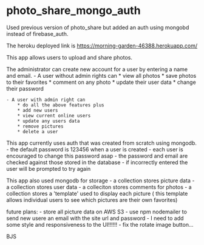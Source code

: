 # photo_share_mongo_auth
Used previous version of photo_share but added an auth using mongobd instead of firebase_auth.

The heroku deployed link is  https://morning-garden-46388.herokuapp.com/

This app allows users to upload and share photos.

The administrator can create new account for a user by entering a name and email.
    - A user without admin rights can
        * view all photos
        * save photos to their favorites
        * comment on any photo
        * update their user data
        * change their password

    - A user with admin right can
        * do all the above features plus
        * add new users
        * view current online users
        * update any users data
        * remove pictures
        * delete a user

This app currently uses auth that was created from scratch using mongodb.
    - the default password is 123456 when a user is created
    - each user is encouraged to change this password asap
    - the password and email are checked against those stored in the database 
        - if incorrectly entered the user will be prompted to try again

This app also used mongodb for storage
    - a collection stores picture data
    - a collection stores user data
    - a colleciton stores comments for photos
    - a collection stores a 'template' used to display each picture
        ( this template allows individual users to see which pictures are their own favorites)


future plans:
    - store all picture data on AWS S3
    - use npm nodemailer to send new usere an email with the site url and password
    - I need to add some style and responsiveness to the UI!!!!!!
    - fix the rotate image button...

BJS